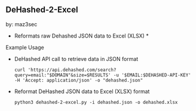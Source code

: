 DeHashed-2-Excel
--------------
by: maz3sec

* Reformats raw Dehashed JSON data to Excel (XLSX) *


Example Usage

- DeHashed API call to retrieve data in JSON format

      curl 'https://api.dehashed.com/search?query=email:"$DOMAIN"&size=$RESULTS' -u '$EMAIL:$DEHASHED-API-KEY' -H 'Accept: application/json' -o "dehashed.json"

- Reformat DeHashed JSON data to Excel (XLSX) format

      python3 dehashed-2-excel.py -i dehashed.json -o dehashed.xlsx
